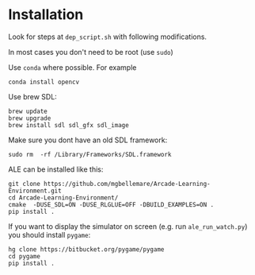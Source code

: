 Installation
============
Look for steps at `dep_script.sh` with following modifications.

In most cases you don't need to be root (use `sudo`)

Use `conda` where possible. For example

    conda install opencv

Use brew SDL:

    brew update
    brew upgrade
    brew install sdl sdl_gfx sdl_image
    
Make sure you dont have an old SDL framework:

    sudo rm  -rf /Library/Frameworks/SDL.framework

ALE can be installed like this:

    git clone https://github.com/mgbellemare/Arcade-Learning-Environment.git
    cd Arcade-Learning-Environment/
    cmake  -DUSE_SDL=ON -DUSE_RLGLUE=OFF -DBUILD_EXAMPLES=ON .
    pip install .

If you want to display the simulator on screen (e.g. run `ale_run_watch.py`)
you should install `pygame`:

    hg clone https://bitbucket.org/pygame/pygame
    cd pygame
    pip install .
